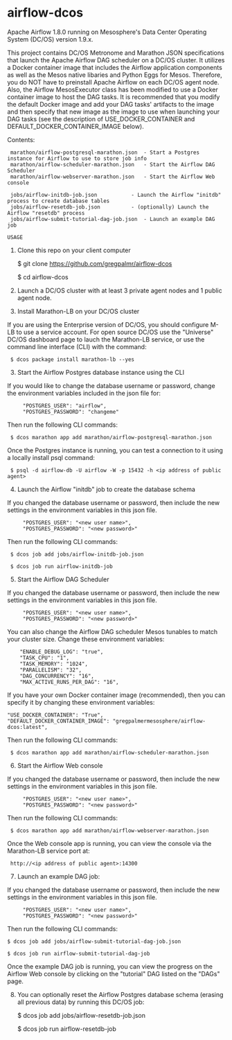 # airflow-dcos
Apache Airflow 1.8.0 running on Mesosphere's Data Center Operating System (DC/OS) version 1.9.x.

This project contains DC/OS Metronome and Marathon JSON specifications that launch the Apache Airflow DAG scheduler on a DC/OS cluster. It utilizes a Docker container image that includes the Airflow application components as well as the Mesos native libaries and Python Eggs for Mesos. Therefore, you do NOT have to preinstall Apache Airflow on each DC/OS agent node. Also, the Airflow MesosExecutor class has been modified to use a Docker container image to host the DAG tasks. It is recommended that you modify the default Docker image and add your DAG tasks' artifacts to the image and then specify that new image as the image to use when launching your DAG tasks (see the description of USE_DOCKER_CONTAINER and DEFAULT_DOCKER_CONTAINER_IMAGE below).

Contents:

     marathon/airflow-postgresql-marathon.json	- Start a Postgres instance for Airflow to use to store job info
     marathon/airflow-scheduler-marathon.json	- Start the Airflow DAG Scheduler
     marathon/airflow-webserver-marathon.json	- Start the Airflow Web console

     jobs/airflow-initdb-job.json			- Launch the Airflow "initdb" process to create database tables
     jobs/airflow-resetdb-job.json			- (optionally) Launch the Airflow "resetdb" process
     jobs/airflow-submit-tutorial-dag-job.json	- Launch an example DAG job

``USAGE``

1. Clone this repo on your client computer

     $ git clone https://github.com/gregpalmr/airflow-dcos

     $ cd airflow-dcos

1. Launch a DC/OS cluster with at least 3 private agent nodes and 1 public agent node.

2. Install Marathon-LB on your DC/OS cluster 

If you are using the Enterprise version of DC/OS, you should configure M-LB to use a service account. For open source DC/OS use the "Universe" DC/OS dashboard page to lauch the Marathon-LB service, or use the command line interface (CLI) with the command:

     $ dcos package install marathon-lb --yes

3. Start the Airflow Postgres database instance using the CLI 

If you would like to change the database username or password, change the environment variables included in the json file for:

         "POSTGRES_USER": "airflow",
         "POSTGRES_PASSWORD": "changeme"

Then run the following CLI commands:

     $ dcos marathon app add marathon/airflow-postgresql-marathon.json

Once the Postgres instance is running, you can test a connection to it using a locally install psql command:

     $ psql -d airflow-db -U airflow -W -p 15432 -h <ip address of public agent>

4. Launch the Airflow "initdb" job to create the database schema 

If you changed the database username or password, then include the new settings in the environment variables in this json file.

         "POSTGRES_USER": "<new user name>",
         "POSTGRES_PASSWORD": "<new password>"

Then run the following CLI commands:

     $ dcos job add jobs/airflow-initdb-job.json

     $ dcos job run airflow-initdb-job

5. Start the Airflow DAG Scheduler

If you changed the database username or password, then include the new settings in the environment variables in this json file.

         "POSTGRES_USER": "<new user name>",
         "POSTGRES_PASSWORD": "<new password>"

You can also change the Airflow DAG scheduler Mesos tunables to match your cluster size. Change these environment variables:

		"ENABLE_DEBUG_LOG": "true",
		"TASK_CPU": "1",
		"TASK_MEMORY": "1024",
		"PARALLELISM": "32",
		"DAG_CONCURRENCY": "16",
		"MAX_ACTIVE_RUNS_PER_DAG": "16",

If you have your own Docker container image (recommended), then you can specify it by changing these environment variables:

    "USE_DOCKER_CONTAINER": "True",
    "DEFAULT_DOCKER_CONTAINER_IMAGE": "gregpalmermesosphere/airflow-dcos:latest",

Then run the following CLI commands:

     $ dcos marathon app add marathon/airflow-scheduler-marathon.json

6. Start the Airflow Web console

If you changed the database username or password, then include the new settings in the environment variables in this json file.

         "POSTGRES_USER": "<new user name>",
         "POSTGRES_PASSWORD": "<new password>"

Then run the following CLI commands:

     $ dcos marathon app add marathon/airflow-webserver-marathon.json

Once the Web console app is running, you can view the console via the Marathon-LB service port at:

     http://<ip address of public agent>:14300
     
7. Launch an example DAG job:

If you changed the database username or password, then include the new settings in the environment variables in this json file.

         "POSTGRES_USER": "<new user name>",
         "POSTGRES_PASSWORD": "<new password>"

Then run the following CLI commands:

    $ dcos job add jobs/airflow-submit-tutorial-dag-job.json

    $ dcos job run airflow-submit-tutorial-dag-job

Once the example DAG job is running, you can view the progress on the Airflow Web console by clicking on the "tutorial" DAG listed on the "DAGs" page.

8. You can optionally reset the Airflow Postgres database schema (erasing all previous data) by running this DC/OS job:

     $ dcos job add jobs/airflow-resetdb-job.json

     $ dcos job run airflow-resetdb-job


